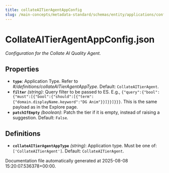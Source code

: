 ```yaml
---
title: collateAITierAgentAppConfig
slug: /main-concepts/metadata-standard/schemas/entity/applications/configuration/internal/collateaitieragentappconfig
---
```


# CollateAITierAgentAppConfig.json

*Configuration for the Collate AI Quality Agent.*

## Properties

- **`type`**: Application Type. Refer to *#/definitions/collateAITierAgentAppType*. Default: `CollateAITierAgent`.
- **`filter`** *(string)*: Query filter to be passed to ES. E.g., `{"query":{"bool":{"must":[{"bool":{"should":[{"term":{"domain.displayName.keyword":"DG Anim"}}]}}]}}}`. This is the same payload as in the Explore page.
- **`patchIfEmpty`** *(boolean)*: Patch the tier if it is empty, instead of raising a suggestion. Default: `False`.
## Definitions

- **`collateAITierAgentAppType`** *(string)*: Application type. Must be one of: `['CollateAITierAgent']`. Default: `CollateAITierAgent`.


Documentation file automatically generated at 2025-08-08 15:20:07.536378+00:00.

